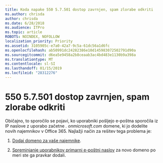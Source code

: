 ```yaml
---
title: Koda napake 550 5.7.501 dostop zavrnjen, spam zlorabe odkriti
ms.author: chrisda
author: chrisda
ms.date: 6/28/2018
ms.audience: ITPro
ms.topic: article
ROBOTS: NOINDEX, NOFOLLOW
localization_priority: Priority
ms.assetid: 3105905c-e7a0-42a7-9c5a-61dc56a1d6fc
ms.openlocfilehash: ab50991dc24282386e10d145983072502791d90a
ms.sourcegitcommit: d6ea5e9458a2b8ceaab3ac4bd483e1130b9a398a
ms.translationtype: MT
ms.contentlocale: sl-SI
ms.lasthandoff: 01/15/2019
ms.locfileid: "28312276"
---
```

# <a name="550-57501-access-denied-spam-abuse-detected"></a>550 5.7.501 dostop zavrnjen, spam zlorabe odkriti

Običajno, to sporočilo se pojavi, ko uporabniki pošljejo e-poštna sporočila iz IP naslove z uporabo začetne *. onmicrosoft.com* domene, ki jo dodelite novih najemnikov v Office 365. Najlažji način za rešitev tega problema je: 
  
1. [Dodaj domeno za vaše najemnike](https://support.office.com/article/6383f56d-3d09-4dcb-9b41-b5f5a5efd611.aspx).
    
2. [Spreminjanje uporabnikov primarni e-poštni naslov](https://support.office.com/article/fb5ac074-e203-4e1f-9843-b9d1a3e03297.aspx) za novo domeno po meri ste ga pravkar dodali. 
    

